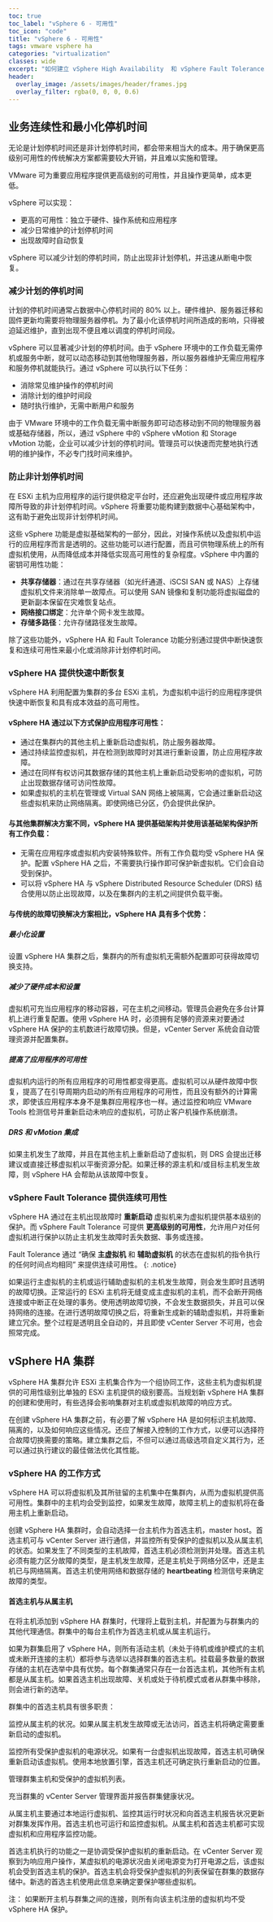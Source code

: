 ```yaml
---
toc: true
toc_label: "vSphere 6 - 可用性"
toc_icon: "code"
title: "vSphere 6 - 可用性"
tags: vmware vsphere ha
categories: "virtualization"
classes: wide
excerpt: "如何建立 vSphere High Availability  和 vSphere Fault Tolerance。"
header:
  overlay_image: /assets/images/header/frames.jpg
  overlay_filter: rgba(0, 0, 0, 0.6)
---
```




## 业务连续性和最小化停机时间

无论是计划停机时间还是非计划停机时间，都会带来相当大的成本。用于确保更高级别可用性的传统解决方案都需要较大开销，并且难以实施和管理。

VMware 可为重要应用程序提供更高级别的可用性，并且操作更简单，成本更低。

vSphere 可以实现：

* 更高的可用性：独立于硬件、操作系统和应用程序
* 减少日常维护的计划停机时间
* 出现故障时自动恢复

vSphere 可以减少计划的停机时间，防止出现非计划停机，并迅速从断电中恢复。





### 减少计划的停机时间

计划的停机时间通常占数据中心停机时间的 80% 以上。硬件维护、服务器迁移和固件更新均需要将物理服务器停机。为了最小化该停机时间所造成的影响，只得被迫延迟维护，直到出现不便且难以调度的停机时间段。

vSphere 可以显著减少计划的停机时间。由于 vSphere 环境中的工作负载无需停机或服务中断，就可以动态移动到其他物理服务器，所以服务器维护无需应用程序和服务停机就能执行。通过 vSphere 可以执行以下任务：

* 消除常见维护操作的停机时间
* 消除计划的维护时间段
* 随时执行维护，无需中断用户和服务

由于 VMware 环境中的工作负载无需中断服务即可动态移动到不同的物理服务器或基础存储器，所以，通过 vSphere 中的 vSphere vMotion 和 Storage vMotion 功能，企业可以减少计划的停机时间。管理员可以快速而完整地执行透明的维护操作，不必专门找时间来维护。






### 防止非计划停机时间

在 ESXi 主机为应用程序的运行提供稳定平台时，还应避免出现硬件或应用程序故障所导致的非计划停机时间。vSphere 将重要功能构建到数据中心基础架构中，这有助于避免出现非计划停机时间。

这些 vSphere 功能是虚拟基础架构的一部分，因此，对操作系统以及虚拟机中运行的应用程序而言是透明的。这些功能可以进行配置，而且可供物理系统上的所有虚拟机使用，从而降低成本并降低实现高可用性的复杂程度。vSphere 中内置的密钥可用性功能：

* **共享存储器**：通过在共享存储器（如光纤通道、iSCSI SAN 或 NAS）上存储虚拟机文件来消除单一故障点。可以使用 SAN 镜像和复制功能将虚拟磁盘的更新副本保留在灾难恢复站点。
* **网络接口绑定**：允许单个网卡发生故障。
* **存储多路径**：允许存储路径发生故障。

除了这些功能外，vSphere HA 和 Fault Tolerance 功能分别通过提供中断快速恢复和连续可用性来最小化或消除非计划停机时间。








### vSphere HA 提供快速中断恢复

vSphere HA 利用配置为集群的多台 ESXi 主机，为虚拟机中运行的应用程序提供快速中断恢复和具有成本效益的高可用性。



#### vSphere HA 通过以下方式保护应用程序可用性：

* 通过在集群内的其他主机上重新启动虚拟机，防止服务器故障。
* 通过持续监控虚拟机，并在检测到故障时对其进行重新设置，防止应用程序故障。
* 通过在同样有权访问其数据存储的其他主机上重新启动受影响的虚拟机，可防止出现数据存储可访问性故障。
* 如果虚拟机的主机在管理或 Virtual SAN 网络上被隔离，它会通过重新启动这些虚拟机来防止网络隔离。即使网络已分区，仍会提供此保护。



#### 与其他集群解决方案不同，vSphere HA 提供基础架构并使用该基础架构保护所有工作负载：

* 无需在应用程序或虚拟机内安装特殊软件。所有工作负载均受 vSphere HA 保护。配置 vSphere HA 之后，不需要执行操作即可保护新虚拟机。它们会自动受到保护。
* 可以将 vSphere HA 与 vSphere Distributed Resource Scheduler (DRS) 结合使用以防止出现故障，以及在集群内的主机之间提供负载平衡。



#### 与传统的故障切换解决方案相比，vSphere HA 具有多个优势：

##### 最小化设置

设置 vSphere HA 集群之后，集群内的所有虚拟机无需额外配置即可获得故障切换支持。

##### 减少了硬件成本和设置

虚拟机可充当应用程序的移动容器，可在主机之间移动。管理员会避免在多台计算机上进行重复配置。使用 vSphere HA 时，必须拥有足够的资源来对要通过 vSphere HA 保护的主机数进行故障切换。但是，vCenter Server 系统会自动管理资源并配置集群。

##### 提高了应用程序的可用性

虚拟机内运行的所有应用程序的可用性都变得更高。虚拟机可以从硬件故障中恢复，提高了在引导周期内启动的所有应用程序的可用性，而且没有额外的计算需求，即使该应用程序本身不是集群应用程序也一样。通过监控和响应 VMware Tools 检测信号并重新启动未响应的虚拟机，可防止客户机操作系统崩溃。

##### DRS 和 vMotion 集成

如果主机发生了故障，并且在其他主机上重新启动了虚拟机，则 DRS 会提出迁移建议或直接迁移虚拟机以平衡资源分配。如果迁移的源主机和/或目标主机发生故障，则 vSphere HA 会帮助从该故障中恢复。









### vSphere Fault Tolerance 提供连续可用性

vSphere HA 通过在主机出现故障时 **重新启动** 虚拟机来为虚拟机提供基本级别的保护。而 vSphere Fault Tolerance 可提供 **更高级别的可用性**，允许用户对任何虚拟机进行保护以防止主机发生故障时丢失数据、事务或连接。

Fault Tolerance 通过 “确保 **主虚拟机** 和 **辅助虚拟机** 的状态在虚拟机的指令执行的任何时间点均相同” 来提供连续可用性。
{: .notice}

如果运行主虚拟机的主机或运行辅助虚拟机的主机发生故障，则会发生即时且透明的故障切换。正常运行的 ESXi 主机将无缝变成主虚拟机的主机，而不会断开网络连接或中断正在处理的事务。使用透明故障切换，不会发生数据损失，并且可以保持网络的连接。在进行透明故障切换之后，将重新生成新的辅助虚拟机，并将重新建立冗余。整个过程是透明且全自动的，并且即使 vCenter Server 不可用，也会照常完成。






























## vSphere HA 集群

vSphere HA 集群允许 ESXi 主机集合作为一个组协同工作，这些主机为虚拟机提供的可用性级别比单独的 ESXi 主机提供的级别要高。当规划新 vSphere HA 集群的创建和使用时，有些选择会影响集群对主机或虚拟机故障的响应方式。

在创建 vSphere HA 集群之前，有必要了解 vSphere HA 是如何标识主机故障、隔离的，以及如何响应这些情况。还应了解接入控制的工作方式，以便可以选择符合故障切换需要的策略。建立集群之后，不但可以通过高级选项自定义其行为，还可以通过执行建议的最佳做法优化其性能。







### vSphere HA 的工作方式

vSphere HA 可以将虚拟机及其所驻留的主机集中在集群内，从而为虚拟机提供高可用性。集群中的主机均会受到监控，如果发生故障，故障主机上的虚拟机将在备用主机上重新启动。

创建 vSphere HA 集群时，会自动选择一台主机作为首选主机，master host。首选主机可与 vCenter Server 进行通信，并监控所有受保护的虚拟机以及从属主机的状态。如果发生了不同类型的主机故障，首选主机必须检测到并处理。首选主机必须有能力区分故障的类型，是主机发生故障，还是主机处于网络分区中，还是主机已与网络隔离。首选主机使用网络和数据存储的 **heartbeating** 检测信号来确定故障的类型。



#### 首选主机与从属主机

在将主机添加到 vSphere HA 群集时，代理将上载到主机，并配置为与群集内的其他代理通信。群集中的每台主机作为首选主机或从属主机运行。

如果为群集启用了 vSphere HA，则所有活动主机（未处于待机或维护模式的主机或未断开连接的主机）都将参与选举以选择群集的首选主机。挂载最多数量的数据存储的主机在选举中具有优势。每个群集通常只存在一台首选主机，其他所有主机都是从属主机。如果首选主机出现故障、关机或处于待机模式或者从群集中移除，则会进行新的选举。

群集中的首选主机具有很多职责：

监控从属主机的状况。如果从属主机发生故障或无法访问，首选主机将确定需要重新启动的虚拟机。

监控所有受保护虚拟机的电源状况。如果有一台虚拟机出现故障，首选主机可确保重新启动该虚拟机。使用本地放置引擎，首选主机还可确定执行重新启动的位置。

管理群集主机和受保护的虚拟机列表。

充当群集的 vCenter Server 管理界面并报告群集健康状况。

从属主机主要通过本地运行虚拟机、监控其运行时状况和向首选主机报告状况更新对群集发挥作用。首选主机也可运行和监控虚拟机。从属主机和首选主机都可实现虚拟机和应用程序监控功能。

首选主机执行的功能之一是协调受保护虚拟机的重新启动。在 vCenter Server 观察到为响应用户操作，某虚拟机的电源状况由关闭电源变为打开电源之后，该虚拟机会受到首选主机的保护。首选主机会将受保护虚拟机的列表保留在群集的数据存储中。新选的首选主机使用此信息来确定要保护哪些虚拟机。

注：
如果断开主机与群集之间的连接，则所有向该主机注册的虚拟机均不受 vSphere HA 保护。
